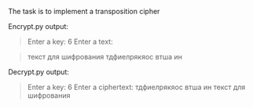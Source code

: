 The task is to implement a transposition cipher

Encrypt.py output:

>Enter a key: 
>6
>Enter a text: 

>текст для шифрования
>тдфиелрякяос втша ин

Decrypt.py output:

>Enter a key: 
>6
>Enter a ciphertext: 
>тдфиелрякяос втша ин
>текст для шифрования
